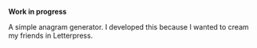 **Work in progress**

A simple anagram generator. I developed this because I wanted to cream my friends in Letterpress.